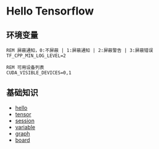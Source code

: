 # Hello Tensorflow

## 环境变量

```batch
REM 屏蔽通知，0:不屏蔽 | 1:屏蔽通知 | 2:屏蔽警告 | 3:屏蔽错误
TF_CPP_MIN_LOG_LEVEL=2

REM 可用设备列表
CUDA_VISIBLE_DEVICES=0,1
```

## 基础知识

- [hello](./demo-hello.py)
- [tensor](./demo-tensor.py)
- [session](./demo-session.py)
- [variable](./demo-variable.py)
- [graph](./demo-graph.py)
- [board](./demo-board.py)

## 